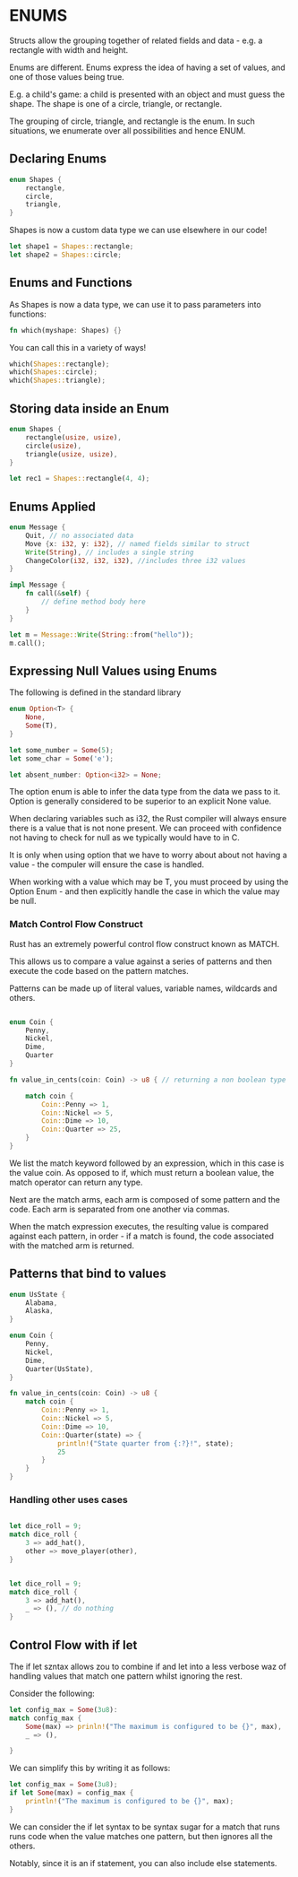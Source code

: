 # ENUMS

Structs allow the grouping together of related fields and data - e.g. a rectangle with width and height.

Enums are different. Enums express the idea of having a set of values, and one of those values being true.

E.g. a child's game: a child is presented with an object and must guess the shape. The shape is one of a circle, triangle, or rectangle.

The grouping of circle, triangle, and rectangle is the enum. In such situations, we enumerate over all possibilities and hence ENUM.

## Declaring Enums

```rust
enum Shapes {
    rectangle,
    circle,
    triangle,
}
```


Shapes is now a custom data type we can use elsewhere in our code!

```rust
let shape1 = Shapes::rectangle;
let shape2 = Shapes::circle;
```

## Enums and Functions

As Shapes is now a data type, we can use it to pass parameters into functions:

```rust
fn which(myshape: Shapes) {}
```

You can call this in a variety of ways!

```rust
which(Shapes::rectangle);
which(Shapes::circle);
which(Shapes::triangle);
```

## Storing data inside an Enum

```rust
enum Shapes {
    rectangle(usize, usize),
    circle(usize),
    triangle(usize, usize),
}

let rec1 = Shapes::rectangle(4, 4);
```

## Enums Applied

```rust
enum Message {
    Quit, // no associated data
    Move {x: i32, y: i32}, // named fields similar to struct
    Write(String), // includes a single string
    ChangeColor(i32, i32, i32), //includes three i32 values
}

impl Message {
    fn call(&self) {
        // define method body here
    }
}

let m = Message::Write(String::from("hello"));
m.call();
```

## Expressing Null Values using Enums

The following is defined in the standard library

```rust 
enum Option<T> {
    None,
    Some(T),
}
```

```rust
let some_number = Some(5);
let some_char = Some('e');

let absent_number: Option<i32> = None;
```

The option enum is able to infer the data type from the data we pass to it.
Option<T> is generally considered to be superior to an explicit None value.

When declaring variables such as i32, the Rust compiler will always ensure there is a value that is not none present. We can proceed with confidence not having to check for null as we typically would have to in C.

It is only when using option that we have to worry about about not having a value - the compuler will ensure the case is handled.

When working with a value which may be T, you must proceed by using the Option Enum - and then explicitly handle the case in which the value may be null.

### Match Control Flow Construct

Rust has an extremely powerful control flow construct known as MATCH.

This allows us to compare a value against a series of patterns and then execute the code based on the pattern matches.

Patterns can be made up of literal values, variable names, wildcards and others.

```rust

enum Coin {
    Penny,
    Nickel,
    Dime,
    Quarter
}

fn value_in_cents(coin: Coin) -> u8 { // returning a non boolean type

    match coin {
        Coin::Penny => 1,
        Coin::Nickel => 5,
        Coin::Dime => 10,
        Coin::Quarter => 25,
    }
}

```

We list the match keyword followed by an expression, which in this case is the value coin. As opposed to if, which must return a boolean value, the match operator can return any type.

Next are the match arms, each arm is composed of some pattern and the code. Each arm is separated from one another via commas.

When the match expression executes, the resulting value is compared against each pattern, in order - if a match is found, the code associated with the matched arm is returned.

## Patterns that bind to values

```rust
enum UsState {
    Alabama,
    Alaska,
}

enum Coin {
    Penny,
    Nickel,
    Dime,
    Quarter(UsState),
}

fn value_in_cents(coin: Coin) -> u8 {
    match coin {
        Coin::Penny => 1,
        Coin::Nickel => 5,
        Coin::Dime => 10,
        Coin::Quarter(state) => {
            println!("State quarter from {:?}!", state);
            25
        }
    }
}

```

### Handling other uses cases

```rust

let dice_roll = 9;
match dice_roll {
    3 => add_hat(),
    other => move_player(other),
}

```

```rust

let dice_roll = 9;
match dice_roll {
    3 => add_hat(),
    _ => (), // do nothing
}

```

## Control Flow with if let

The if let szntax allows zou to combine if and let into a less verbose waz of handling values that match one pattern whilst ignoring the rest. 

Consider the following:

```rust 
let config_max = Some(3u8):
match config_max {
    Some(max) => prinln!("The maximum is configured to be {}", max),
    _ => (),

}
```

We can simplify this by writing it as follows:

```rust
let config_max = Some(3u8);
if let Some(max) = config_max {
    println!("The maximum is configured to be {}", max);
}
```

We can consider the if let syntax to be syntax sugar for a match that runs runs code when the value matches one pattern, but then ignores all the others.

Notably, since it is an if statement, you can also include else statements.